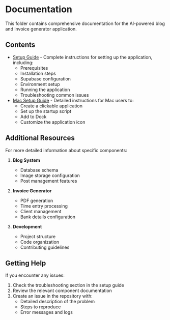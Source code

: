 # Documentation

This folder contains comprehensive documentation for the AI-powered blog and invoice generator application.

## Contents

- [Setup Guide](setup.md) - Complete instructions for setting up the application, including:
  - Prerequisites
  - Installation steps
  - Supabase configuration
  - Environment setup
  - Running the application
  - Troubleshooting common issues
- [Mac Setup Guide](mac_setup.md) - Detailed instructions for Mac users to:
  - Create a clickable application
  - Set up the startup script
  - Add to Dock
  - Customize the application icon

## Additional Resources

For more detailed information about specific components:

1. **Blog System**
   - Database schema
   - Image storage configuration
   - Post management features

2. **Invoice Generator**
   - PDF generation
   - Time entry processing
   - Client management
   - Bank details configuration

3. **Development**
   - Project structure
   - Code organization
   - Contributing guidelines

## Getting Help

If you encounter any issues:

1. Check the troubleshooting section in the setup guide
2. Review the relevant component documentation
3. Create an issue in the repository with:
   - Detailed description of the problem
   - Steps to reproduce
   - Error messages and logs 